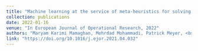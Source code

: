 ```yaml
---
title: "Machine learning at the service of meta-heuristics for solving combinatorial optimization problems: A state-of-the-art"
collection: publications
date: 2022-01-16
venue: "In European Journal of Operational Research, 2022"
authors: "Maryam Karimi Mamaghan, Mehrdad Mohammadi, Patrick Meyer, <b> Amir Mohammad Karimi Mamaghan </b>, El-Ghazali Talbi"
link: "https://doi.org/10.1016/j.ejor.2021.04.032"
---
```

